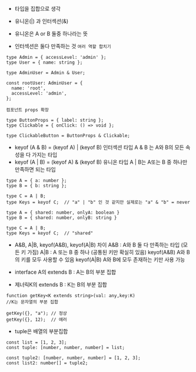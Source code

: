 - 타입을 집합으로 생각
- 유니온(|) 과 인터섹션(&)

- 유니온은 A or B 둘중 하나라는 뜻
- 인터섹션은 둘다 만족하는 것
  `여러 역할 합치기`

```
type Admin = { accessLevel: 'admin' };
type User = { name: string };

type AdminUser = Admin & User;

const rootUser: AdminUser = {
  name: 'root',
  accessLevel: 'admin',
};
```

`컴포넌트 props 확장`

```
type ButtonProps = { label: string };
type Clickable = { onClick: () => void };

type ClickableButton = ButtonProps & Clickable;
```

- keyof (A & B) = (keyof A) | (keyof B)
  인터섹션 타입 A & B 는 A와 B의 모든 속성을 다 가지는 타입
- keyof (A | B) = (keyof A) & (keyof B)
  유니온 타입 A | B는 A또는 B 중 하나만 만족하면 되는 타입

```
type A = { a: number };
type B = { b: string };

type C = A | B;
type Keys = keyof C;  // "a" | "b" 인 것 같지만 실제로는 "a" & "b" = never
```

```
type A = { shared: number, onlyA: boolean }
type B = { shared: number, onlyB: string }

type C = A | B;
type Keys = keyof C;  // "shared"
```

- A&B, A|B, keyof(A&B), keyof(A|B) 차이
  A&B : A와 B 둘 다 만족하는 타입 (모든 키 가짐)
  A|B : A 또는 B 중 하나 (공통된 키만 확실히 있음)
  keyof(A&B) A와 B의 키를 모두 사용할 수 있음
  keyof(A|B) A와 B에 모두 존재하는 키만 사용 가능

- interface A의 extends B : A는 B의 부분 집합
- 제너릭K의 extends B : K는 B의 부분 집합

```
function getKey<K extends string>(val: any,key:K)
//K는 문자열의 부분 집합

getKey({}, "a"); // 정상
getKey({}, 12);  // 에러
```

- tuple은 배열의 부분집합

```
const list = [1, 2, 3];
const tuple: [number, number, number] = list;

const tuple2: [number, number, number] = [1, 2, 3];
const list2: number[] = tuple2;
```
